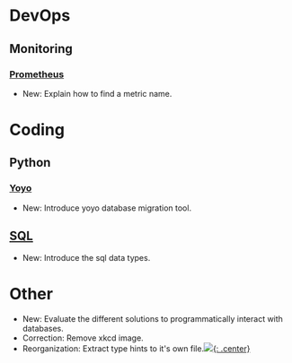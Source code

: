 # DevOps

## Monitoring

### [Prometheus](prometheus.md)

* New: Explain how to find a metric name.

# Coding

## Python

### [Yoyo](yoyo.md)

* New: Introduce yoyo database migration tool.

## [SQL](sql.md)

* New: Introduce the sql data types.

# Other

* New: Evaluate the different solutions to programmatically interact with databases.
* Correction: Remove xkcd image.
* Reorganization: Extract type hints to it's own file.[![](not-by-ai.svg){: .center}](https://notbyai.fyi)
